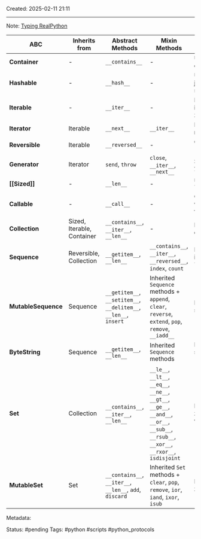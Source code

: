 Created: 2025-02-11 21:11

--- 
Note: 
[Typing RealPython]([https://realpython.com/python-protocol/#predefined-protocols-in-python](https://realpython.com/python-protocol/#predefined-protocols-in-python))

| ABC                 | Inherits from              | Abstract Methods                                                 | Mixin Methods                                                                                                                               | Istotne rzeczy o protokole                 |
| ------------------- | -------------------------- | ---------------------------------------------------------------- | ------------------------------------------------------------------------------------------------------------------------------------------- | ------------------------------------------ |
| **Container**       | -                          | `__contains__`                                                   | -                                                                                                                                           | Umożliwia operator `in`                    |
| **Hashable**        | -                          | `__hash__`                                                       | -                                                                                                                                           | Umożliwia użycie jako klucz w słownikach   |
| **Iterable**        | -                          | `__iter__`                                                       | -                                                                                                                                           | Definiuje iterowalność, zwraca iterator    |
| **Iterator**        | Iterable                   | `__next__`                                                       | `__iter__`                                                                                                                                  | Iterowalny obiekt z metodą `__next__`      |
| **Reversible**      | Iterable                   | `__reversed__`                                                   | -                                                                                                                                           | Obsługuje `reversed(obj)`                  |
| **Generator**       | Iterator                   | `send`, `throw`                                                  | `close`, `__iter__`, `__next__`                                                                                                             | Specjalny iterator z `yield`               |
| **[[Sized]]**       | -                          | `__len__`                                                        | -                                                                                                                                           | Umożliwia użycie `len(obj)`                |
| **Callable**        | -                          | `__call__`                                                       | -                                                                                                                                           | Obiekt można wywołać jak funkcję           |
| **Collection**      | Sized, Iterable, Container | `__contains__`, `__iter__`, `__len__`                            | -                                                                                                                                           | Bazowy interfejs dla kolekcji              |
| **Sequence**        | Reversible, Collection     | `__getitem__`, `__len__`                                         | `__contains__`, `__iter__`, `__reversed__`, `index`, `count`                                                                                | Kolekcja indeksowana, np. `list`, `tuple`  |
| **MutableSequence** | Sequence                   | `__getitem__`, `__setitem__`, `__delitem__`, `__len__`, `insert` | Inherited `Sequence` methods + `append`, `clear`, `reverse`, `extend`, `pop`, `remove`, `__iadd__`                                          | Modyfikowalna sekwencja jak `list`         |
| **ByteString**      | Sequence                   | `__getitem__`, `__len__`                                         | Inherited `Sequence` methods                                                                                                                | Immutable sekwencja bajtów (`bytes`)       |
| **Set**             | Collection                 | `__contains__`, `__iter__`, `__len__`                            | `__le__`, `__lt__`, `__eq__`, `__ne__`, `__gt__`, `__ge__`, `__and__`, `__or__`, `__sub__`, `__rsub__`, `__xor__`, `__rxor__`, `isdisjoint` | Nieuporządkowany zbiór unikalnych wartości |
| **MutableSet**      | Set                        | `__contains__`, `__iter__`, `__len__`, `add`, `discard`          | Inherited `Set` methods + `clear`, `pop`, `remove`, `ior`, `iand`, `ixor`, `isub`                                                           | Modyfikowalny zbiór jak `set`              |
Metadata: 

Status: #pending 
Tags: #python #scripts #python_protocols